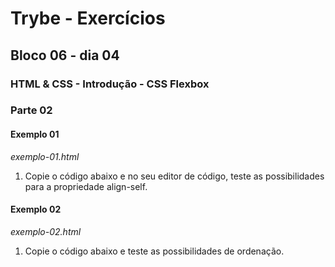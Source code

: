 # Trybe - Exercícios
## Bloco 06 - dia 04
### HTML & CSS - Introdução - CSS Flexbox

### Parte 02
#### Exemplo 01
_exemplo-01.html_

1. Copie o código abaixo e no seu editor de código, teste as possibilidades para a propriedade align-self.

#### Exemplo 02
_exemplo-02.html_

1. Copie o código abaixo e teste as possibilidades de ordenação.